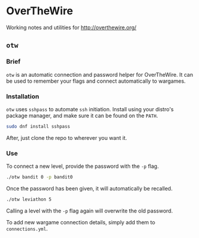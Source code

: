 # OverTheWire

Working notes and utilities for http://overthewire.org/


## `otw`

### Brief

`otw` is an automatic connection and password helper for OverTheWire.
It can be used to remember your flags and connect automatically to wargames.


### Installation

`otw` uses `sshpass` to automate `ssh` initiation. Install using your distro's package manager, and make sure it can be found on the `PATH`.

```bash
sudo dnf install sshpass
```

After, just clone the repo to wherever you want it.


### Use

To connect a new level, provide the password with the `-p` flag.

```bash
./otw bandit 0 -p bandit0
```

Once the password has been given, it will automatically be recalled.

```bash
./otw leviathon 5
```

Calling a level with the `-p` flag again will overwrite the old password.

To add new wargame connection details, simply add them to `connections.yml`.

